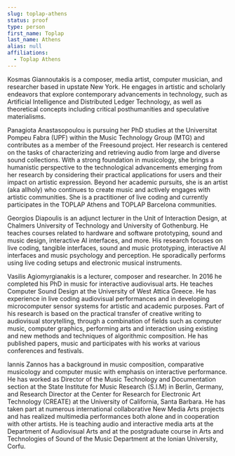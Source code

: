 ```yaml
---
slug: toplap-athens
status: proof
type: person
first_name: Toplap
last_name: Athens
alias: null
affiliations: 
  - Toplap Athens
---
```


Kosmas Giannoutakis is a composer, media artist, computer musician, and researcher based in
upstate New York. He engages in artistic and scholarly endeavors that explore contemporary
advancements in technology, such as Artificial Intelligence and Distributed Ledger Technology,
as well as theoretical concepts including critical posthumanities and speculative materialisms.

Panagiota Anastasopoulou is pursuing her PhD studies at the Universitat Pompeu Fabra (UPF)
within the Music Technology Group (MTG) and contributes as a member of the Freesound
project. Her research is centered on the tasks of characterizing and retrieving audio from large
and diverse sound collections. With a strong foundation in musicology, she brings a humanistic
perspective to the technological advancements emerging from her research by considering their
practical applications for users and their impact on artistic expression. Beyond her academic
pursuits, she is an artist (aka allholy) who continues to create music and actively engages with
artistic communities. She is a practitioner of live coding and currently participates in the TOPLAP
Athens and TOPLAP Barcelona communities.

Georgios Diapoulis is an adjunct lecturer in the Unit of Interaction Design, at Chalmers
University of Technology and University of Gothenburg. He teaches courses related to
hardware and software prototyping, sound and music design, interactive AI interfaces, and
more. His research focuses on live coding, tangible interfaces, sound and music prototyping,
interactive AI interfaces and music psychology and perception. He sporadically performs using
live coding setups and electronic musical instruments.

Vasilis Agiomyrgianakis is a lecturer, composer and researcher. In 2016 he completed his PhD
in music for interactive audiovisual arts. He teaches Computer Sound Design at the University of
West Attica Greece. He has experience in live coding audiovisual performances and in
developing microcomputer sensor systems for artistic and academic purposes. Part of his
research is based on the practical transfer of creative writing to audiovisual storytelling, through
a combination of fields such as computer music, computer graphics, performing arts and
interaction using existing and new methods and techniques of algorithmic composition. He has
published papers, music and participates with his works at various conferences and festivals.

Iannis Zannos has a background in music composition, comparative musicology and computer
music with emphasis on interactive performance. He has worked as Director of the Music
Technology and Documentation section at the State Institute for Music Research (S.I.M) in
Berlin, Germany, and Research Director at the Center for Research for Electronic Art
Technology (CREATE) at the University of California, Santa Barbara. He has taken part at
numerous international collaborative New Media Arts projects and has realized multimedia
performances both alone and in cooperation with other artists. He is teaching audio and
interactive media arts at the Department of Audiovisual Arts and at the postgraduate course in
Arts and Technologies of Sound of the Music Department at the Ionian University, Corfu.

